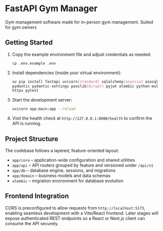 ﻿# FastAPI Gym Manager

Gym management software made for in-person gym management. Suited for gym owners

## Getting Started

1. Copy the example environment file and adjust credentials as needed:
   ```bash
   cp .env.example .env
   ```
2. Install dependencies (inside your virtual environment):
   ```bash
   uv pip install fastapi uvicorn[standard] sqlalchemy[asyncio] aiosqlite \
   pydantic pydantic-settings passlib[bcrypt] pyjwt alembic python-multipart \
   httpx pytest
   ```
3. Start the development server:
   ```bash
   uvicorn app.main:app --reload
   ```
4. Visit the health check at `http://127.0.0.1:8000/health` to confirm the API is running.

## Project Structure

The codebase follows a layered, feature-oriented layout:

- `app/core` – application-wide configuration and shared utilities
- `app/api` – API routers grouped by feature and versioned under `/api/v1`
- `app/db` – database engine, sessions, and migrations
- `app/domain` – business models and data schemas
- `alembic` – migration environment for database evolution

## Frontend Integration

CORS is preconfigured to allow requests from `http://localhost:5173`, enabling seamless development with a Vite/React frontend. Later stages will expose authenticated REST endpoints so a React or Next.js client can consume the API securely.